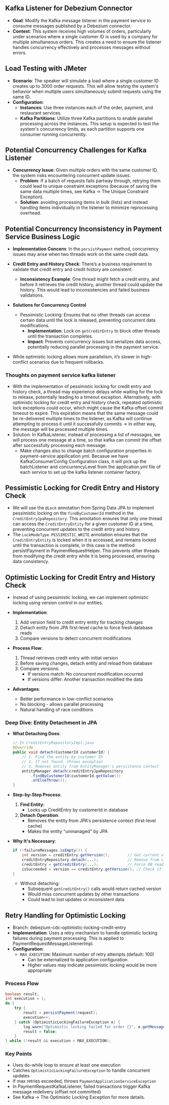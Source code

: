 ## Kafka Listener for Debezium Connector
- **Goal**: Modify the Kafka message listener in the payment service to consume messages published by a Debezium connector.
- **Context**: This system receives high volumes of orders, particularly under scenarios where a single customer ID is used by a company for multiple simultaneous orders. This creates a need to ensure the listener handles concurrency effectively and processes messages without errors.

## Load Testing with JMeter
- **Scenario**: The speaker will simulate a load where a single customer ID creates up to 3000 order requests. This will allow testing the system's behavior when multiple users simultaneously submit requests using the same ID.
- **Configuration**: 
  - **Instances**: Use three instances each of the order, payment, and restaurant services.
  - **Kafka Partitions**: Utilize three Kafka partitions to enable parallel processing across the instances. This setup is expected to test the system's concurrency limits, as each partition supports one consumer running concurrently.

## Potential Concurrency Challenges for Kafka Listener
- **Concurrency Issue**: Given multiple orders with the same customer ID, the system risks encountering concurrent update issues.
  - **Problem**: If a batch of requests fails partway through, retrying them could lead to unique constraint exceptions (because of saving the same data multiple times, see Kafka -> The Unique Constraint Exception).
  - **Solution**: avoiding processing items in bulk (lists) and instead handling items individually in the listener to minimize reprocessing overhead.

## Potential Concurrency Inconsistency in Payment Service Business Logic
- **Implementation Concern**: In the `persistPayment` method, concurrency issues may arise when two threads work on the same credit data.
- **Credit Entry and History Check**: There’s a business requirement to validate that credit entry and credit history are consistent.
  - **Inconsistency Example**: One thread might fetch a credit entry, and before it retrieves the credit history, another thread could update the history. This would lead to inconsistencies and failed business validations.

- **Solutions for Concurrency Control**
  - Pessimistic Locking: Ensures that no other threads can access certain data until the lock is released, preventing concurrent data modifications.
    - **Implementation**: Lock on `getCreditEntry` to block other threads until the transaction completes.
    - **Impact**: Prevents concurrency issues but serializes data access, potentially reducing parallel processing in the payment service.
- While optimistic locking allows more parallelism, it’s slower in high-conflict scenarios due to frequent rollbacks.

### Thoughts on payment service kafka listener
- With the implementation of pessimistic locking for credit entry and history check, a thread may experience delays while waiting for the lock to release, potentially leading to a timeout exception. Alternatively, with optimistic locking for credit entry and history check, repeated optimistic lock exceptions could occur, which might cause the Kafka offset commit timeout to expire. This expiration means that the same message could be re-delivered multiple times to the listener, as Kafka will continue attempting to process it until it successfully commits -> In either way, the message will be processed multiple times.
- Solution: In KafkaListener, instead of processing a list of messages, we will process one message at a time, so that kafka can commit the offset after successfully processing each message.
  - Make changes also to change batch configuration properties in payment-service appilication.yml. Becasue we have KafkaConsumerConfig Configuration class, it will pick up the batchListener and concurrencyLevel from the application.yml file of each service to set up the kafka listener container factory.
  
## Pessimistic Locking for Credit Entry and History Check
- We will use the `@Lock` annotation from Spring Data JPA to implement pessimistic locking on the `findByCustomerId` method in the `CreditEntryJpaRepository`. This annotation ensures that only one thread can access the `CreditEntryEntity` for a given customer ID at a time, preventing concurrent updates to the credit entry and history.
- The `LockModeType.PESSIMISTIC_WRITE` annotation ensures that the `CreditEntryEntity` is locked when it is accessed, and remains locked until the transaction is complete, in this case is the method persistPayment in PaymentRequestHelper. This prevents other threads from modifying the credit entry while it is being processed, ensuring data consistency.

## Optimistic Locking for Credit Entry and History Check
- Instead of using pessimistic locking, we can implement optimistic locking using version control in our entities.
- **Implementation**:
  1. Add version field to credit entry entity for tracking changes
  2. Detach entity from JPA first-level cache to force fresh database reads
  3. Compare versions to detect concurrent modifications
  
- **Process Flow**:
  1. Thread retrieves credit entry with initial version
  2. Before saving changes, detach entity and reload from database
  3. Compare versions:
     - If versions match: No concurrent modification occurred
     - If versions differ: Another transaction modified the data
  
- **Advantages**:
  - Better performance in low-conflict scenarios
  - No blocking - allows parallel processing
  - Natural handling of race conditions
  


### Deep Dive: Entity Detachment in JPA
- **What Detaching Does**:
  ```java
  // In CreditEntryRepositoryImpl.java
  @Override
  public void detach(CustomerId customerId) {
      // 1. Find the entity by customer ID
      // 2. If not found, throws exception
      // 3. Removes entity from EntityManager's persistence context
      entityManager.detach(creditEntryJpaRepository
          .findByCustomerId(customerId.getValue())
          .orElseThrow());
  }
  ```

- **Step-by-Step Process**:
  1. **Find Entity**: 
     - Looks up CreditEntry by customerId in database
  2. **Detach Operation**: 
     - Removes the entity from JPA's persistence context (first-level cache)
     - Makes the entity "unmanaged" by JPA
  
- **Why It's Necessary**:
  ```java
  if (!failureMessages.isEmpty()) {
      int version = creditEntry.getVersion();        // Get current version
      creditEntryRepository.detach(...);             // Remove from cache
      creditEntry = getCreditEntry(...);             // Force DB read
      isSucceeded = version == creditEntry.getVersion(); // Check if changed
  }
  ```
  - Without detaching:
     - Subsequent `getCreditEntry()` calls would return cached version
     - Would miss concurrent updates by other transactions
     - Could lead to lost updates or inconsistent data

## Retry Handling for Optimistic Locking
- Branch: debezium-cdc-optimistic-locking-credit-entry
- **Implementation**: Uses a retry mechanism to handle optimistic locking failures during payment processing. This is applied to PaymentRequestMessageListenerImpl.
- **Configuration**:
  - `MAX_EXECUTION`: Maximum number of retry attempts (default: 100)
    - Can be externalized to application configuration
    - Higher values may indicate pessimistic locking would be more appropriate

### Process Flow
```java
boolean result;
int execution = 1;
do {
    try {
        result = persistPayment(request);
        execution++;
    } catch (OptimisticLockingFailureException e) {
        log.warn("Optimistic locking failed for order {}", e.getMessage());
        result = false;
    }
} while (!result && execution < MAX_EXECUTION);
```

### Key Points
- Uses do-while loop to ensure at least one execution
- Catches `OptimisticLockingFailureException` to handle concurrent updates
- If max retries exceeded, throws `PaymentApplicationServiceException`
- In PaymentRequestKafkaListener, failed transactions trigger Kafka message redelivery (offset not committed)
- See Kafka -> The Optimistic Locking Exception for more details.